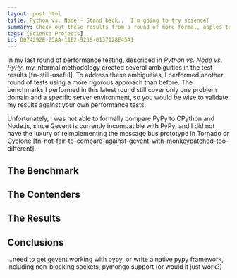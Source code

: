 ```yaml
---
layout: post.html
title: Python vs. Node - Stand back... I'm going to try science!
summary: Check out these results from a round of more formal, apples-to-apples performance testing between Python and Node.js 
tags: [Science Projects]
id: D074292E-25AA-11E2-9238-0137128E45A1
---
```


In my last round of performance testing, described in *Python vs. Node vs. PyPy*, my informal methodology created several ambiguities in the test results [fn-still-useful]. To address these ambiguities, I performed another round of tests using a more rigorous approach than before. The benchmarks I performed in this latest round still cover only one problem domain and a specific server environment, so  you would be wise to validate my results against your own performance tests.

Unfortunately, I was not able to formally compare PyPy to CPython and Node.js, since Gevent is currently incompatible with PyPy, and I did not have the luxury of reimplementing the message bus prototype in Tornado or Cyclone [fn-not-fair-to-compare-against-gevent-with-monkeypatched-too-different].

## The Benchmark ##

## The Contenders ##

## The Results ##

<div id="graph-1a" class="flot"></div>
<div id="graph-1b" class="flot"></div>
<div id="graph-1c" class="flot"></div>
<div id="graph-2a" class="flot"></div>
<div id="graph-2b" class="flot"></div>
<div id="graph-3a" class="flot"></div>
<div id="graph-3b" class="flot"></div>
<div id="graph-4a" class="flot"></div>
<div id="graph-4b" class="flot"></div>

## Conclusions ##

...need to get gevent working with pypy, or write a native pypy framework, including non-blocking sockets, pymongo support (or would it just work?)

<script type="text/javascript">
$(function () {
    var d1 = [];
    for (var i = 0; i < 14; i += 0.5)
        d1.push([i, Math.sin(i)]);

    var d2 = [[0, 3], [4, 8], [8, 5], [9, 13]];

    // a null signifies separate line segments
    var d3 = [[0, 12], [7, 12], null, [7, 2.5], [12, 2.5]];
    
    $.plot($("#graph-1a"), [ d1, d2, d3 ]);
});
</script>


